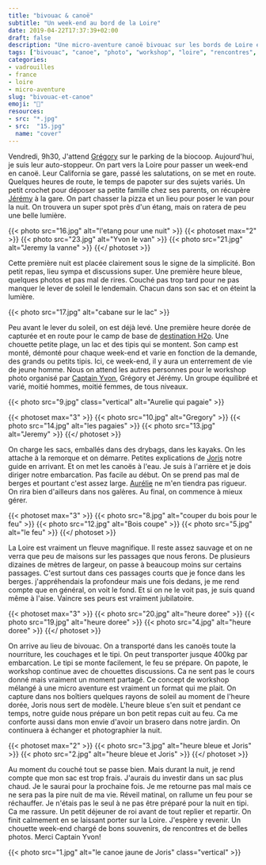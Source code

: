 ```yaml
---
title: "bivouac & canoë"
subtitle: "Un week-end au bord de la Loire"
date: 2019-04-22T17:37:39+02:00
draft: false
description: "Une micro-aventure canoë bivouac sur les bords de Loire en mode workshop photo avec Captain Yvon et Destination H2o"
tags: ["bivouac", "canoe", "photo", "workshop", "loire", "rencontres", "tipi", "micro-aventure", "aventure", "vanlife", "slowlife"]
categories:
- vadrouilles
- france
- loire
- micro-aventure
slug: "bivouac-et-canoe"
emoji: "🛶"
resources:
- src: "*.jpg"
- src:  "15.jpg"
  name: "cover"
---
```


Vendredi, 9h30, J'attend [Grégory](https://gregorymignard.com) sur le parking de la biocoop. Aujourd'hui, je suis leur auto-stoppeur. On part vers la Loire pour passer un week-end en canoë. Leur California se gare, passé les salutations, on se met en route. Quelques heures de route, le temps de papoter sur des sujets variés. Un petit crochet pour déposer sa petite famille chez ses parents, on récupère [Jérémy](https://www.djisupertramp.com) à la gare. On part chasser la pizza et un lieu pour poser le van pour la nuit. On trouvera un super spot près d'un étang, mais on ratera de peu une belle lumière. 


{{< photo src="16.jpg" alt="l'etang pour une nuit" >}}
{{< photoset max="2" >}}
  {{< photo src="23.jpg" alt="Yvon le van" >}}
  {{< photo src="21.jpg" alt="Jeremy la vanne" >}}
{{</ photoset >}}

Cette première nuit est placée clairement sous le signe de la simplicité. Bon petit repas, lieu sympa et discussions super. Une première heure bleue, quelques photos et pas mal de rires. Couché pas trop tard pour ne pas manquer le lever de soleil le lendemain. Chacun dans son sac et on éteint la lumière. 

{{< photo src="17.jpg" alt="cabane sur le lac" >}}

Peu avant le lever du soleil, on est déjà levé. Une première heure dorée de capturée et en route pour le camp de base de [destination H2o](https://www.destinationh2o.fr). Une chouette petite plage, un lac et des tipis qui se montent. Son camp est monté, démonté pour chaque week-end et varie en fonction de la demande, des grands ou petits tipis. Ici, ce week-end, il y aura un enterrement de vie de jeune homme. Nous on attend les autres personnes pour le workshop photo organisé par [Captain Yvon](https://captainyvon.fr), Grégory et Jérémy. Un groupe équilibré et varié, moitié hommes, moitié femmes, de tous niveaux. 

{{< photo src="9.jpg" class="vertical" alt="Aurelie qui pagaie" >}}

{{< photoset max="3" >}}
  {{< photo src="10.jpg" alt="Gregory" >}}
  {{< photo src="14.jpg" alt="les pagaies" >}}
  {{< photo src="13.jpg" alt="Jeremy" >}}
{{</ photoset >}}

On charge les sacs, emballés dans des drybags, dans les kayaks. On les attache à la remorque et on démarre. Petites explications de [Joris](https://instagram.com/jorisadventures) notre guide en arrivant. Et on met les canoës à l'eau. Je suis à l'arrière et je dois diriger notre embarcation. Pas facile au début. On se prend pas mal de berges et pourtant c'est assez large. [Aurélie](https://www.instagram.com/aurel_baroude/) ne m'en tiendra pas rigueur. On rira bien d'ailleurs dans nos galères. Au final, on commence à mieux gérer.

{{< photoset max="3" >}}
  {{< photo src="8.jpg" alt="couper du bois pour le feu" >}}
  {{< photo src="12.jpg" alt="Bois coupe" >}}
  {{< photo src="5.jpg" alt="le feu" >}}
{{</ photoset >}}

La Loire est vraiment un fleuve magnifique. Il reste assez sauvage et on ne verra que peu de maisons sur les passages que nous ferons. De plusieurs dizaines de mètres de largeur, on passe à beaucoup moins sur certains passages. C'est surtout dans ces passages courts que je fonce dans les berges. j'appréhendais la profondeur mais une fois dedans, je me rend compte que en général, on voit le fond. Et si on ne le voit pas, je suis quand même à l'aise. Vaincre ses peurs est vraiment jubilatoire.

{{< photoset max="3" >}}
  {{< photo src="20.jpg" alt="heure doree" >}}
  {{< photo src="19.jpg" alt="heure doree" >}}
  {{< photo src="4.jpg" alt="heure doree" >}}
{{</ photoset >}}

On arrive au lieu de bivouac. On a transporté dans les canoës toute la nourriture, les couchages et le tipi. On peut transporter jusque 400kg par embarcation. Le tipi se monte facilement, le feu se prépare. On papote, le workshop continue avec de chouettes discussions. Ca ne sent pas le cours donné mais vraiment un moment partagé. Ce concept de workshop mélangé à une micro aventure est vraiment un format qui me plait. On capture dans nos boîtiers quelques rayons de soleil au moment de l'heure dorée, Joris nous sert de modèle. L'heure bleue s'en suit et pendant ce temps, notre guide nous prépare un bon petit repas cuit au feu. Ca me conforte aussi dans mon envie d'avoir un brasero dans notre jardin. On continuera à échanger et photographier la nuit. 

{{< photoset max="2" >}}
  {{< photo src="3.jpg" alt="heure bleue et Joris" >}}
  {{< photo src="2.jpg" alt="heure bleue et Joris" >}}
{{</ photoset >}}

Au moment du couché tout se passe bien. Mais durant la nuit, je rend compte que mon sac est trop frais. J'aurais du investir dans un sac plus chaud. Je le saurai pour la prochaine fois. Je me retourne pas mal mais ce ne sera pas la pire nuit de ma vie. Réveil matinal, on rallume un feu pour se réchauffer. Je n'étais pas le seul à ne pas être préparé pour la nuit en tipi. Ca me rassure. Un petit déjeuner de roi avant de tout replier et repartir. On finit calmement en se laissant porter sur la Loire. J'espère y revenir. Un chouette week-end chargé de bons souvenirs, de rencontres et de belles photos. Merci Captain Yvon!

{{< photo src="1.jpg" alt="le canoe jaune de Joris" class="vertical" >}}
